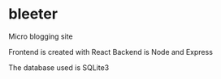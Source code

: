 # bleeter
 Micro blogging site

Frontend is created with React
Backend is Node and Express

The database used is SQLite3